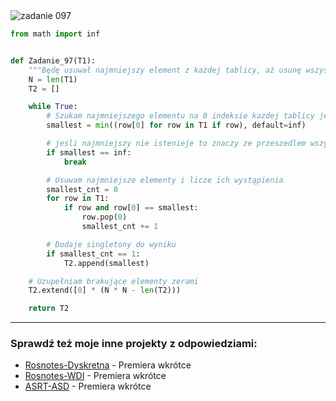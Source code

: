 <picture>
  <source srcset="../../srt/zbior_zadan/097.png" media="(prefers-color-scheme: light)">
  <source srcset="../../srt/zbior_zadan/black_097.png" media="(prefers-color-scheme: dark)">
  <img src="../../srt/zbior_zadan/black_097.png" alt="zadanie 097">
</picture>

```python
from math import inf


def Zadanie_97(T1):
    """Będę usuwał najmniejszy element z każdej tablicy, aż usunę wszystkie elementy, i sprawdzał powtarzalność tych najmniejszych elementów."""
    N = len(T1)
    T2 = []

    while True:
        # Szukam najmniejszego elementu na 0 indeksie kazdej tablicy jesli istenieje
        smallest = min((row[0] for row in T1 if row), default=inf)

        # jesli najmniejszy nie istenieje to znaczy ze przeszedlem wszystkie tablice
        if smallest == inf:
            break

        # Usuwam najmniejsze elementy i licze ich wystąpienia
        smallest_cnt = 0
        for row in T1:
            if row and row[0] == smallest:
                row.pop(0)
                smallest_cnt += 1

        # Dodaje singletony do wyniku
        if smallest_cnt == 1:
            T2.append(smallest)

    # Uzupełniam brakujące elementy zerami
    T2.extend([0] * (N * N - len(T2)))

    return T2

```


---
### Sprawdź też moje inne projekty z odpowiedziami:
- [Rosnotes-Dyskretna](https://github.com/kamilGie/Rosnotes-Dyskretna) - Premiera wkrótce
- [Rosnotes-WDI](https://github.com/kamilGie/Rosnotes-WDI) - Premiera wkrótce
- [ASRT-ASD](https://github.com/kamilGie/Rosnotes-Dyskretna) - Premiera wkrótce
